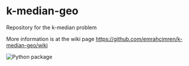 # k-median-geo

Repository for the k-median problem

More information is at the wiki page
https://github.com/emrahcimren/k-median-geo/wiki

![Python package](https://github.com/emrahcimren/k-median-geo/workflows/Python%20package/badge.svg)
